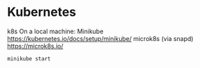 # Kubernetes

k8s
On a local machine:
Minikube https://kubernetes.io/docs/setup/minikube/
microk8s (via snapd) https://microk8s.io/

```
minikube start
```
